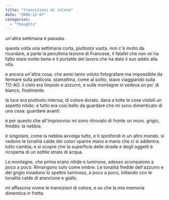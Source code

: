 ```yaml
---
title: "transizioni di colore"
date: "2006-12-07"
categories: 
  - "thoughts"
---
```


un'altra settimana è passata.

questa volta una settimana corta, piuttosto vuota. non c'è molto da ricordare, a parte la penultima lezione di Francese, il falafel che non mi ha fatto stare molto bene e il portatile del lavoro che ha dato il suo addio alla vita.

e ancora un'altra cosa, che avrei tanto voluto fotografare ma impossibile da fermare sulla pellicola. stamattina, come al solito, stavo viaggiando sulla TO-AO. il cielo era limpido e azzurro, e sulle montagne si vedeva un po' di bianco, finalmente.

la luce era piuttosto intensa, di colore dorato. dava a tutte le cose visibili un aspetto nitido. e tutto era così bello da guardare che mi sono dimenticato di una cosa: guardare avanti.

è per questo che all'improvviso mi sono ritrovato di fronte un muro. grigio, freddo: la nebbia.

è singolare, come la nebbia avvolga tutto, e ti sprofondi in un altro mondo. si vedono le tonalità calde dei colori sparire mano a mano che ci si addentra. tutto cambia, e si scopre che la superficie delle strade e degli oggetti è ricoperta di un sottile strato di acqua.

Le montagne, che prima erano nitide e luminose, adesso scompaiono a poco a poco. Rimangono solo come ombre. Le tonalità fredde dell'azzurro e del grigio invadono lo spettro luminoso, a poco a poco, lottando con le tonalità calde di arancione e giallo.

mi affascina vivere le transizioni di colore, e so che la mia memoria dimentica in fretta.
